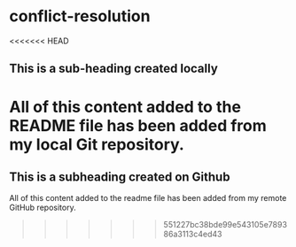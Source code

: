 # conflict-resolution

<<<<<<< HEAD
## This is a sub-heading created locally

All of this content added to the README file has been added from my local Git repository. 
=======
## This is a subheading created on Github

All of this content added to the readme file has been added from my remote GitHub repository.
>>>>>>> 551227bc38bde99e543105e789386a3113c4ed43
